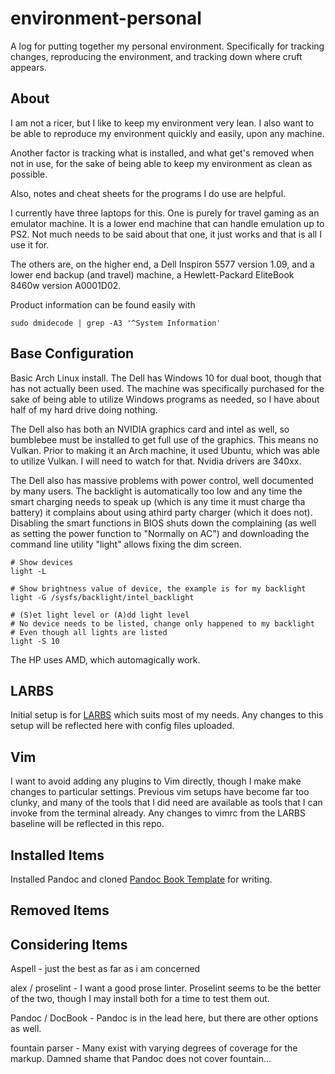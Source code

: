 # environment-personal
A log for putting together my personal environment.  Specifically for tracking changes, reproducing the environment, and tracking down where cruft appears.

## About

I am not a ricer, but I like to keep my environment very lean.  I also want to be able to reproduce my environment quickly and easily, upon any machine.

Another factor is tracking what is installed, and what get's removed when not in use, for the sake of being able to keep my environment as clean as possible.

Also, notes and cheat sheets for the programs I do use are helpful.

I currently have three laptops for this.  One is purely for travel gaming as an emulator machine.  It is a lower end machine that can handle emulation up to PS2.  Not much needs to be said about that one, it just works and that is all I use it for.

The others are, on the higher end, a Dell Inspiron 5577 version 1.09, and a lower end backup (and travel) machine, a Hewlett-Packard EliteBook 8460w version A0001D02.

Product information can be found easily with

~~~
sudo dmidecode | grep -A3 '^System Information'
~~~

## Base Configuration

Basic Arch Linux install.  The Dell has Windows 10 for dual boot, though that has not actually been used.  The machine was specifically purchased for the sake of being able to utilize Windows programs as needed, so I have about half of my hard drive doing nothing.

The Dell also has both an NVIDIA graphics card and intel as well, so bumblebee must be installed to get full use of the graphics.  This means no Vulkan.  Prior to making it an Arch machine, it used Ubuntu, which was able to utilize Vulkan.  I will need to watch for that.  Nvidia drivers are 340xx.

The Dell also has massive problems with power control, well documented by many users.  The backlight is automatically too low and any time the smart charging needs to speak up (which is any time it must charge tha battery) it complains about using athird party charger (which it does not).  Disabling the smart functions in BIOS shuts down the complaining (as well as setting the power function to "Normally on AC") and downloading  the command line utility "light" allows fixing the dim screen.

~~~
# Show devices
light -L

# Show brightness value of device, the example is for my backlight
light -G /sysfs/backlight/intel_backlight

# (S)et light level or (A)dd light level
# No device needs to be listed, change only happened to my backlight
# Even though all lights are listed
light -S 10
~~~

The HP uses AMD, which automagically work.

## LARBS

Initial setup is for [LARBS](https://github.com/LukeSmithxyz/LARBS) which suits most of my needs.  Any changes to this setup will be reflected here with config files uploaded.

## Vim

I want to avoid adding any plugins to Vim directly, though I make make changes to particular settings.  Previous vim setups have become far too clunky, and many of the tools that I did need are available as tools that I can invoke from the terminal already.  Any changes to vimrc from the LARBS baseline will be reflected in this repo.

## Installed Items

Installed Pandoc and cloned [Pandoc Book Template] for writing.

[Pandoc Book Template]: (https://github.com/wikiti/pandoc-book-template)

## Removed Items



## Considering Items

Aspell - just the best as far as i am concerned

alex / proselint - I want a good prose linter.  Proselint seems to be the better of the two, though I may install both for a time to test them out.

Pandoc / DocBook - Pandoc is in the lead here, but there are other options as well.

fountain parser - Many exist with varying degrees of coverage for the markup.  Damned shame that Pandoc does not cover fountain...
